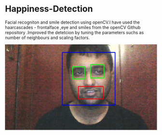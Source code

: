 # Happiness-Detection

Facial recogniton and smile detection using openCV.I have used the haarcascades - frontalface ,eye and smiles from the openCV Github repository .Improved the detetcion by tuning the parameters suchs as number of neighbours and scaling factors.



![alt text](https://github.com/naga-anjaneyulu/Happiness-Detection/blob/master/Img1.JPG)
